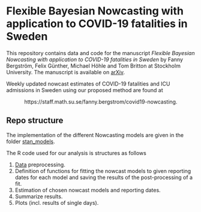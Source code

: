 # Flexible Bayesian Nowcasting with application to COVID-19 fatalities in Sweden

This repository contains data and code for the manuscript *Flexible Bayesian Nowcasting with application to COVID-19 fatalities in Sweden* by Fanny Bergström, Felix Günther, Michael Höhle and Tom Britton at Stockholm University. The manuscript is available on [arXiv](https://arxiv.org/abs/2202.04569/).

Weekly updated nowcast estimates of COVID-19 fatalities and ICU admissions in Sweden using our proposed method are found at 
<p align="center">
  https://staff.math.su.se/fanny.bergstrom/covid19-nowcasting.
</p>

## Repo structure

The implementation of the different Nowcasting models are given in the folder [stan_models](https://github.com/fannybergstrom/nowcasting_covid19/tree/main/code/stan_models).

The R code used for our analysis is structures as follows

1. [Data](https://github.com/fannybergstrom/nowcasting_covid19/tree/main/data/fohm) preprocessing.
2. Definition of functions for fitting the nowcast models to given reporting dates for each model 
   and saving the results of the post-processing of a fit.
3. Estimation of chosen nowcast models and reporting dates.
4. Summarize results.
5. Plots (incl. results of single days).
